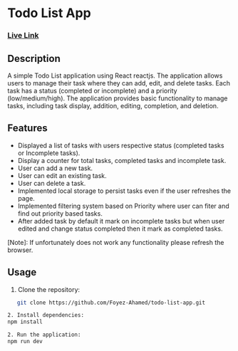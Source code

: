 # Todo List App 

### [Live Link](https://extraordinary-horse-d99f79.netlify.app/)

## Description

A simple Todo List application using React reactjs. The application allows users to manage their task where they can add, edit, and delete tasks. Each task has a status (completed or incomplete) and a priority (low/medium/high). The application provides basic functionality to manage tasks, including task display, addition, editing, completion, and deletion.

## Features

- Displayed a list of tasks with users respective status (completed tasks or Incomplete tasks).
- Display a counter for total tasks, completed tasks and incomplete task.
- User can add a new task.
- User can edit an existing task.
- User can delete a task.
- Implemented local storage to persist tasks even if the user refreshes the page.
- Implemented filtering system based on Priority where user can fiter and find out priority based tasks.
- After added task by default it mark on incomplete tasks but when user edited and change status completed then it mark as completed tasks.

[Note]: If unfortunately does not work any functionality please refresh the browser.

## Usage

1. Clone the repository:
```bash
   git clone https://github.com/Foyez-Ahamed/todo-list-app.git

2. Install dependencies:
npm install

2. Run the application:
npm run dev
